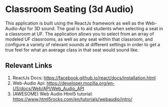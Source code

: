 # Classroom Seating (3d Audio)
 This application is built using the ReactJs framework as well as the Web-Audio-Api for 3D sound. The goal is to aid students when selecting a seat in a classroom at UF. The application allows you to select from an array of modeled UF classrooms, as well as any seat within that classroom, and configure a variety of relevant sounds at different settings in order to get a true feel for what an average class in that seat would sound like.
## Relevant Links

1) ReactJs Docs: https://facebook.github.io/react/docs/installation.html
2) Web-Audio Api: https://developer.mozilla.org/en-US/docs/Web/API/Web_Audio_API
3) (AWESOME) Web Audio Html5 tutorial: https://www.html5rocks.com/en/tutorials/webaudio/intro/
